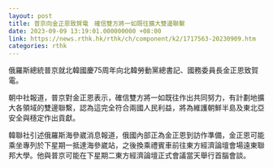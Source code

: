 ```yaml
---
layout: post
title: 普京向金正恩致賀電　確信雙方將一如既往擴大雙邊聯繫
date: 2023-09-09 13:19:01.000000000 +08:00
link: https://news.rthk.hk/rthk/ch/component/k2/1717563-20230909.htm
categories: rthk
---
```


俄羅斯總統普京就北韓國慶75周年向北韓勞動黨總書記、國務委員長金正恩致賀電。

朝中社報道，普京對金正恩表示，確信雙方將一如既往作出共同努力，有計劃地擴大各領域的雙邊聯繫，認為這完全符合兩國人民利益，將為維護朝鮮半島及東北亞安全與穩定作出貢獻。

韓聯社引述俄羅斯海參崴消息報道，俄國內部正為金正恩到訪作準備，金正恩可能乘坐專列於下星期一抵達海參崴站，之後換乘禮賓車前往東方經濟論壇會場遠東聯邦大學。他與普京可能在下星期二東方經濟論壇正式會議當天舉行首腦會談。
